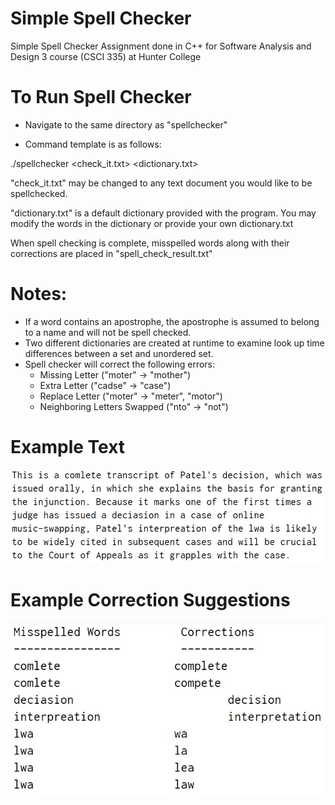 # Simple Spell Checker
 Simple Spell Checker Assignment done in C++ for Software Analysis and Design 3 course (CSCI 335) at Hunter College
 
# To Run Spell Checker
 - Navigate to the same directory as "spellchecker"
 
 
 - Command template is as follows:
 
 
 ./spellchecker <check_it.txt> <dictionary.txt>
 
 
 
 "check_it.txt" may be changed to any text document you would like to be spellchecked.
 
 "dictionary.txt" is a default dictionary provided with the program. You may modify the words in the dictionary or provide your own dictionary.txt
 
 
 
 When spell checking is complete, misspelled words along with their corrections are placed in "spell_check_result.txt"
 
 
 
 # Notes:
  - If a word contains an apostrophe, the apostrophe is assumed to belong to a name and will not be spell checked.
  - Two different dictionaries are created at runtime to examine look up time differences between a set and unordered set.
  - Spell checker will correct the following errors:
    - Missing Letter ("moter" -> "mother")
    - Extra Letter ("cadse" -> "case")
    - Replace Letter ("moter" -> "meter", "motor")
    - Neighboring Letters Swapped ("nto" -> "not")
    
 
 # Example Text
 <img src="/textPreview.jpg">
 
 
 
 # Example Correction Suggestions
 <img src="/correctionPreview.jpg">
